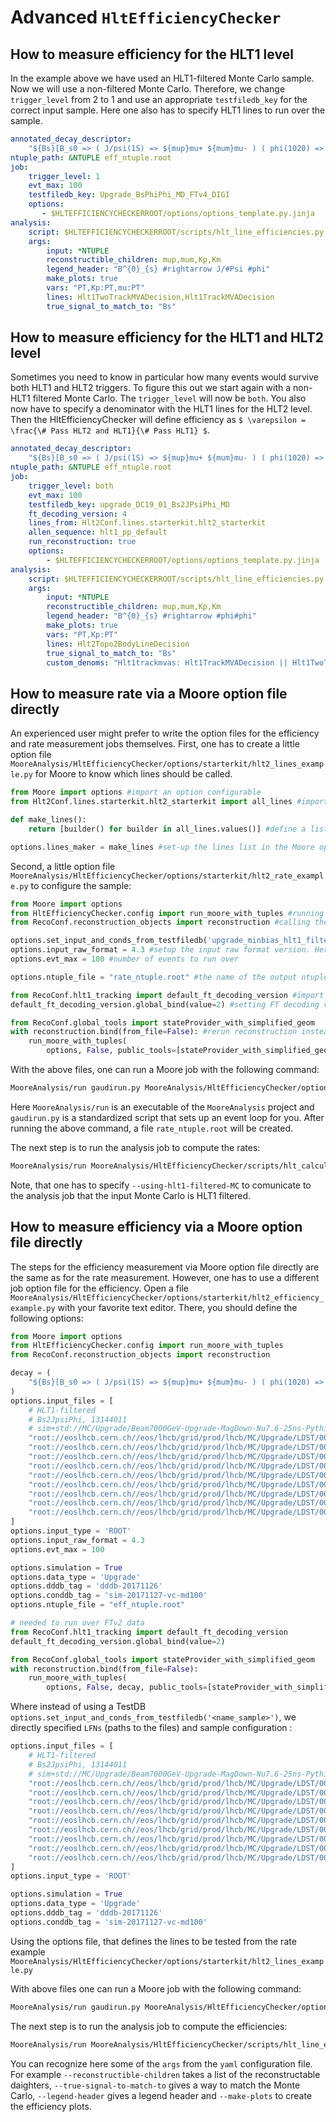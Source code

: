 # Advanced `HltEfficiencyChecker` 




## How to measure efficiency for the HLT1 level

In the example above we have used an HLT1-filtered Monte Carlo sample. 
Now we will use a non-filtered Monte Carlo. 
Therefore, we change `trigger_level` from 2 to 1 and use an appropriate `testfiledb_key` for the correct input sample. 
Here one also has to specify HLT1 lines to run over the sample. 

```yaml
annotated_decay_descriptor:
    "${Bs}[B_s0 => ( J/psi(1S) => ${mup}mu+ ${mum}mu- ) ( phi(1020) => ${Kp}K+ ${Km}K- )]CC"
ntuple_path: &NTUPLE eff_ntuple.root
job:
    trigger_level: 1
    evt_max: 100
    testfiledb_key: Upgrade_BsPhiPhi_MD_FTv4_DIGI 
    options:
       - $HLTEFFICIENCYCHECKERROOT/options/options_template.py.jinja  
analysis:
    script: $HLTEFFICIENCYCHECKERROOT/scripts/hlt_line_efficiencies.py
    args:
        input: *NTUPLE
        reconstructible_children: mup,mum,Kp,Km
        legend_header: "B^{0}_{s} #rightarrow J/#Psi #phi"
        make_plots: true
        vars: "PT,Kp:PT,mu:PT"
        lines: Hlt1TwoTrackMVADecision,Hlt1TrackMVADecision
        true_signal_to_match_to: "Bs"
```



## How to measure efficiency for the HLT1 and HLT2 level

Sometimes you need to know in particular how many events would survive both HLT1 and HLT2 triggers.
To figure this out we start again with a non-HLT1 filtered Monte Carlo. 
The `trigger_level` will now be `both`.
You also now have to specify a denominator with the HLT1 lines for the HLT2 level. 
Then the HltEfficiencyChecker will define efficiency as 
`$ \varepsilon = \frac{\# Pass HLT2 and HLT1}{\# Pass HLT1} $`.

```yaml
annotated_decay_descriptor:
    "${Bs}[B_s0 => ( J/psi(1S) => ${mup}mu+ ${mum}mu- ) ( phi(1020) => ${Kp}K+ ${Km}K- )]CC"
ntuple_path: &NTUPLE eff_ntuple.root
job:
    trigger_level: both
    evt_max: 100
    testfiledb_key: upgrade_DC19_01_Bs2JPsiPhi_MD
    ft_decoding_version: 4
    lines_from: Hlt2Conf.lines.starterkit.hlt2_starterkit 
    allen_sequence: hlt1_pp_default
    run_reconstruction: true
    options:
        - $HLTEFFICIENCYCHECKERROOT/options/options_template.py.jinja  # first rendered with jinja2
analysis:
    script: $HLTEFFICIENCYCHECKERROOT/scripts/hlt_line_efficiencies.py
    args:
        input: *NTUPLE
        reconstructible_children: mup,mum,Kp,Km
        legend_header: "B^{0}_{s} #rightarrow #phi#phi"
        make_plots: true
        vars: "PT,Kp:PT"
        lines: Hlt2Topo2BodyLineDecision
        true_signal_to_match_to: "Bs"
        custom_denoms: "Hlt1trackmvas: Hlt1TrackMVADecision || Hlt1TwoTrackMVADecision" #Note the ' " '
```
## How to measure rate via a Moore option file directly

An experienced user might prefer to write the option files for the efficiency and rate measurement jobs themselves. 
First, one has to create a little option file `MooreAnalysis/HltEfficiencyChecker/options/starterkit/hlt2_lines_example.py` for Moore to know which lines should be called.

```python
from Moore import options #import an option configurable
from Hlt2Conf.lines.starterkit.hlt2_starterkit import all_lines #import a hlt2 lines dictionary from the line registration file

def make_lines(): 
    return [builder() for builder in all_lines.values()] #define a list of the line builders 

options.lines_maker = make_lines #set-up the lines list in the Moore options
```

Second, a little option file `MooreAnalysis/HltEfficiencyChecker/options/starterkit/hlt2_rate_example.py` to configure the sample:

```python
from Moore import options
from HltEfficiencyChecker.config import run_moore_with_tuples #running Moore control flow (same as run_moore()) and create tuple
from RecoConf.reconstruction_objects import reconstruction #calling the HLT2 reconstruction

options.set_input_and_conds_from_testfiledb('upgrade_minbias_hlt1_filtered') #setting the information on the sample from the test sample database (TestDB). This sets all the CondDB, DDDB, inputtype information 
options.input_raw_format = 4.3 #setup the input raw format version. Here it is LDST -> 4.3
options.evt_max = 100 #number of events to run over

options.ntuple_file = "rate_ntuple.root" #the name of the output ntuple where the rate information is stored

from RecoConf.hlt1_tracking import default_ft_decoding_version #import the configurable for the FT decoding version
default_ft_decoding_version.global_bind(value=2) #setting FT decoding version to 2

from RecoConf.global_tools import stateProvider_with_simplified_geom 
with reconstruction.bind(from_file=False): #rerun reconstruction instead of getting it from the file
    run_moore_with_tuples(
        options, False, public_tools=[stateProvider_with_simplified_geom()]) 
```

With the above files, one can run a Moore job with the following command:
```bash
MooreAnalysis/run gaudirun.py MooreAnalysis/HltEfficiencyChecker/options/hlt2_lines_example.py MooreAnalysis/HltEfficiencyChecker/options/hlt2_rate_example.py
```

Here `MooreAnalysis/run` is an executable of the `MooreAnalysis` project and `gaudirun.py` is a standardized script that sets up an event loop for you.
After running the above command, a file `rate_ntuple.root` will be created. 

The next step is to run the analysis job to compute the rates:
```bash
MooreAnalysis/run MooreAnalysis/HltEfficiencyChecker/scripts/hlt_calculate_rates.py rate_ntuple.root --using-hlt1-filtered-MC --json Hlt2_rates.json
```
Note, that one has to specify `--using-hlt1-filtered-MC` to comunicate to the analysis job that the input Monte Carlo is HLT1 filtered. 

## How to measure efficiency via a Moore option file directly

The steps for the efficiency measurement via Moore option file directly are the same as for the rate measurement.
However, one has to use a different job option file for the efficiency.
Open a file `MooreAnalysis/HltEfficiencyChecker/options/starterkit/hlt2_efficiency_example.py` with your favorite text editor.
There, you should define the following options:
```python
from Moore import options
from HltEfficiencyChecker.config import run_moore_with_tuples
from RecoConf.reconstruction_objects import reconstruction

decay = (
    "${Bs}[B_s0 => ( J/psi(1S) => ${mup}mu+ ${mum}mu- ) ( phi(1020) => ${Kp}K+ ${Km}K- )]CC"
)
options.input_files = [
    # HLT1-filtered
    # Bs2JpsiPhi, 13144011
    # sim+std://MC/Upgrade/Beam7000GeV-Upgrade-MagDown-Nu7.6-25ns-Pythia8/Sim09c-Up02/Reco-Up01/Trig0x52000000/13144011/LDST
    "root://eoslhcb.cern.ch//eos/lhcb/grid/prod/lhcb/MC/Upgrade/LDST/00076706/0000/00076706_00000001_1.ldst",
    "root://eoslhcb.cern.ch//eos/lhcb/grid/prod/lhcb/MC/Upgrade/LDST/00076706/0000/00076706_00000002_1.ldst",
    "root://eoslhcb.cern.ch//eos/lhcb/grid/prod/lhcb/MC/Upgrade/LDST/00076706/0000/00076706_00000003_1.ldst",
    "root://eoslhcb.cern.ch//eos/lhcb/grid/prod/lhcb/MC/Upgrade/LDST/00076706/0000/00076706_00000004_1.ldst",
    "root://eoslhcb.cern.ch//eos/lhcb/grid/prod/lhcb/MC/Upgrade/LDST/00076706/0000/00076706_00000005_1.ldst",
    "root://eoslhcb.cern.ch//eos/lhcb/grid/prod/lhcb/MC/Upgrade/LDST/00076706/0000/00076706_00000006_1.ldst",
    "root://eoslhcb.cern.ch//eos/lhcb/grid/prod/lhcb/MC/Upgrade/LDST/00076706/0000/00076706_00000007_1.ldst",
    "root://eoslhcb.cern.ch//eos/lhcb/grid/prod/lhcb/MC/Upgrade/LDST/00076706/0000/00076706_00000064_1.ldst",
    "root://eoslhcb.cern.ch//eos/lhcb/grid/prod/lhcb/MC/Upgrade/LDST/00076706/0000/00076706_00000068_1.ldst",
]
options.input_type = 'ROOT'
options.input_raw_format = 4.3
options.evt_max = 100

options.simulation = True
options.data_type = 'Upgrade'
options.dddb_tag = 'dddb-20171126'
options.conddb_tag = 'sim-20171127-vc-md100'
options.ntuple_file = "eff_ntuple.root"

# needed to run over FTv2 data
from RecoConf.hlt1_tracking import default_ft_decoding_version
default_ft_decoding_version.global_bind(value=2)

from RecoConf.global_tools import stateProvider_with_simplified_geom
with reconstruction.bind(from_file=False):
    run_moore_with_tuples(
        options, False, decay, public_tools=[stateProvider_with_simplified_geom()]) #here False refers to the no CPU HLT1 

```
Where instead of using a TestDB `options.set_input_and_conds_from_testfiledb('<name_sample>')`, we directly specified `LFNs` (paths to the files) and sample configuration :
```python
options.input_files = [
    # HLT1-filtered
    # Bs2JpsiPhi, 13144011
    # sim+std://MC/Upgrade/Beam7000GeV-Upgrade-MagDown-Nu7.6-25ns-Pythia8/Sim09c-Up02/Reco-Up01/Trig0x52000000/13144011/LDST
    "root://eoslhcb.cern.ch//eos/lhcb/grid/prod/lhcb/MC/Upgrade/LDST/00076706/0000/00076706_00000001_1.ldst",
    "root://eoslhcb.cern.ch//eos/lhcb/grid/prod/lhcb/MC/Upgrade/LDST/00076706/0000/00076706_00000002_1.ldst",
    "root://eoslhcb.cern.ch//eos/lhcb/grid/prod/lhcb/MC/Upgrade/LDST/00076706/0000/00076706_00000003_1.ldst",
    "root://eoslhcb.cern.ch//eos/lhcb/grid/prod/lhcb/MC/Upgrade/LDST/00076706/0000/00076706_00000004_1.ldst",
    "root://eoslhcb.cern.ch//eos/lhcb/grid/prod/lhcb/MC/Upgrade/LDST/00076706/0000/00076706_00000005_1.ldst",
    "root://eoslhcb.cern.ch//eos/lhcb/grid/prod/lhcb/MC/Upgrade/LDST/00076706/0000/00076706_00000006_1.ldst",
    "root://eoslhcb.cern.ch//eos/lhcb/grid/prod/lhcb/MC/Upgrade/LDST/00076706/0000/00076706_00000007_1.ldst",
    "root://eoslhcb.cern.ch//eos/lhcb/grid/prod/lhcb/MC/Upgrade/LDST/00076706/0000/00076706_00000064_1.ldst",
    "root://eoslhcb.cern.ch//eos/lhcb/grid/prod/lhcb/MC/Upgrade/LDST/00076706/0000/00076706_00000068_1.ldst",
]
options.input_type = 'ROOT'

options.simulation = True
options.data_type = 'Upgrade'
options.dddb_tag = 'dddb-20171126'
options.conddb_tag = 'sim-20171127-vc-md100'
```

[comment]: <> (TO DO : Add those samples to TestDB )

Using the options file, that defines the lines to be tested from the rate example `MooreAnalysis/HltEfficiencyChecker/options/starterkit/hlt2_lines_example.py`

With above files one can run a Moore job with the following command:
```bash
MooreAnalysis/run gaudirun.py MooreAnalysis/HltEfficiencyChecker/options/hlt2_lines_example.py MooreAnalysis/HltEfficiencyChecker/options/hlt2_eff_example.py
```

The next step is to run the analysis job to compute the efficiencies:
```bash
MooreAnalysis/run MooreAnalysis/HltEfficiencyChecker/scripts/hlt_line_efficiencies.py eff_ntuple.root --reconstructible-children=Kp,Km,mup,mum --true-signal-to-match-to Bs --legend-header="B_{s} #rightarrow J/#psi #phi" --make-plots
```

You can recognize here some of the `args` from the `yaml` configuration file. 
For example `--reconstructible-children` takes a list of the reconstructable daighters, `--true-signal-to-match-to` gives a way to match the Monte Carlo, `--legend-header` gives a legend header and `--make-plots` to create the efficiency plots.




